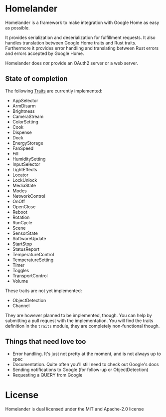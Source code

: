 # Homelander
Homelander is a framework to make integration with Google Home as easy as possible.

It provides serialization and deserialization for fulfillment requests.
It also handles translation between Google Home traits and Rust traits. Furthermore it provides error handling and translating between
Rust errors and errors accepted by Google Home.

Homelander does *not* provide an OAuth2 server or a web server.

## State of completion
The following [Traits](https://developers.google.com/assistant/smarthome/traits) are currently implemented:
- AppSelector
- ArmDisarm
- Brightness
- CameraStream
- ColorSetting
- Cook
- Dispense
- Dock
- EnergyStorage
- FanSpeed
- Fill
- HumiditySetting
- InputSelector
- LightEffects
- Locator
- LockUnlock
- MediaState
- Modes
- NetworkControl
- OnOff
- OpenClose
- Reboot
- Rotation
- RunCycle
- Scene
- SensorState
- SoftwareUpdate
- StartStop
- StatusReport
- TemperatureControl
- TemperatureSetting
- Timer
- Toggles
- TransportControl
- Volume

These traits are not yet implemented:
- ObjectDetection
- Channel

They are however planned to be implemented, though. You can help by submitting a pull request with the implementation. 
You will find the traits definition in the `traits` module, they are completely non-functional though.

## Things that need love too
- Error handling. It's just not pretty at the moment, and is not always up to spec
- Documentation. Quite often you'll still need to check out Google's docs
- Sending notifications to Google (for follow-up or ObjectDetection)
- Requesting a QUERY from Google

# License
Homelander is dual licensed under the MIT and Apache-2.0 license
